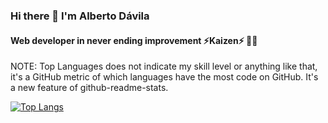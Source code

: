 ### Hi there 👋 I'm Alberto Dávila

#### Web developer in never ending improvement ⚡**Kaizen**⚡ 👨‍💻

NOTE: Top Languages does not indicate my skill level or anything like that, it's a GitHub metric of which languages have the most code on GitHub. It's a new feature of github-readme-stats.

[![Top Langs](https://github-readme-stats.vercel.app/api/top-langs/?username=betoDavila86)](https://github.com/betoDavila86/github-readme-stats)

<!--
**betoDavila86/betoDavila86** is a ✨ _special_ ✨ repository because its `README.md` (this file) appears on your GitHub profile.

Here are some ideas to get you started:

- 🔭 I’m currently working on ...
- 🌱 I’m currently learning ...
- 👯 I’m looking to collaborate on ...
- 🤔 I’m looking for help with ...
- 💬 Ask me about ...
- 📫 How to reach me: ...
- 😄 Pronouns: ...
- ⚡ Fun fact: ...
-->

